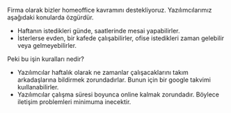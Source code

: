 Firma olarak bizler homeoffice kavramını destekliyoruz. Yazılımcılarımız aşağıdaki konularda özgürdür.

* Haftanın istedikleri günde, saatlerinde mesai yapabilirler.
* İsterlerse evden, bir kafede çalışabilirler, ofise istedikleri zaman gelebilir veya gelmeyebilirler.

Peki bu işin kuralları nedir?

* Yazılımcılar haftalık olarak ne zamanlar çalışacaklarını takım arkadaşlarına bildirmek zorundadırlar. Bunun için bir google takvimi kuıllanabilirler.
* Yazılımcılar çalışma süresi boyunca online kalmak zorundadır. Böylece iletişim problemleri minimuma inecektir.
